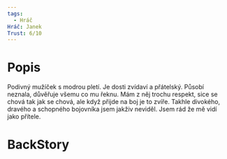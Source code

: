```yaml
---
tags:
  - Hráč
Hráč: Janek
Trust: 6/10
---
```

# Popis
Podivný mužíček s modrou pletí. Je dosti zvídaví a přátelský. Působí neznala, důvěřuje všemu co mu řeknu. Mám z něj trochu respekt, sice se chová tak jak se chová, ale když přijde na boj je to zvíře. Takhle divokého, dravého a schopného bojovníka jsem jakživ neviděl. Jsem rád že mě vidí jako přítele.

# BackStory


